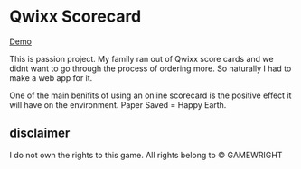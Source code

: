 # Qwixx Scorecard

[Demo](https://distracted-hopper-8accec.netlify.app)

This is passion project. My family ran out of Qwixx score cards and we didnt want to go through the process of ordering more. So naturally I had
to make a web app for it.

One of the main benifits of using an online scorecard is the positive effect it will have on the environment. Paper Saved = Happy Earth.

## disclaimer

I do not own the rights to this game. All rights belong to © GAMEWRIGHT
